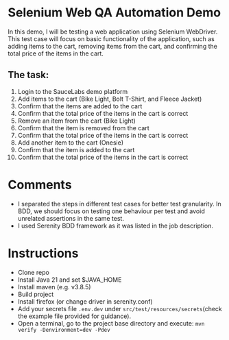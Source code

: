 # Selenium Web QA Automation Demo
<p>In this demo, I will be testing a web application using Selenium WebDriver. This test case will focus on basic 
functionality of the application, such as adding items to the cart, removing items from the cart, and confirming 
the total price of the items in the cart.</p>

## The task:
<ol>
<li>Login to the SauceLabs demo platform</li>
<li>Add items to the cart (Bike Light, Bolt T-Shirt, and Fleece Jacket)</li>
<li>Confirm that the items are added to the cart</li>
<li>Confirm that the total price of the items in the cart is correct</li>
<li>Remove an item from the cart (Bike Light)</li>
<li>Confirm that the item is removed from the cart</li>
<li>Confirm that the total price of the items in the cart is correct</li>
<li>Add another item to the cart (Onesie)</li>
<li>Confirm that the item is added to the cart</li>
<li>Confirm that the total price of the items in the cart is correct</li>
</ol>

# Comments
<ul>
<li>I separated the steps in different test cases for better test granularity. In BDD, we should focus on testing
one behaviour per test and avoid unrelated assertions in the same test.</li>
<li>I used Serenity BDD framework as it was listed in the job description.</li>
</ul>

# Instructions
<ul>
<li>Clone repo</li>
<li>Install Java 21 and set $JAVA_HOME</li>
<li>Install maven (e.g. v3.8.5)</li>
<li>Build project</li>
<li>Install firefox (or change driver in serenity.conf)</li>
<li>Add your secrets file <code>.env.dev</code> under <code>src/test/resources/secrets</code>(check the example file provided for guidance).</li>
<li>Open a terminal, go to the project base directory and execute: <code>mvn verify -Denvironment=dev -Pdev</code></li>
</ul>
